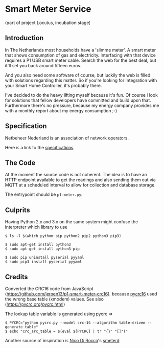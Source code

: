 # Smart Meter Service

(part of project Locutus, incubation stage)

## Introduction

In The Netherlands most households have a 'slimme meter'. A smart meter that shows consumption of gas and electricity. Interfacing with that device requires a P1 USB smart meter cable. Search the web for the best deal, but it'll set you back around fifteen euros.

And you also need some software of course, but luckily the web is filled with solutions regarding this matter. So if you're looking for integration with your Smart Home Controller, it's probably there.

I've decided to do the heavy lifting myself because it's fun. Of course I look for solutions that fellow developers have committed and build upon that. Furthermore there's no pressure, because my energy company provides me with a monthly report about my energy consumption ;-)

## Specification

Netbeheer Nederland is an association of network operators.

Here is a link to the [specifications](https://www.netbeheernederland.nl/dossiers/slimme-meter-15/documenten)

## The Code

At the moment the source code is not coherent. The idea is to have an HTTP endpoint available to get the readings and also sending them out via MQTT at a scheduled interval to allow for collection and database storage.

The entrypoint should be `p1-meter.py`.

## Culprits

Having Python 2.x and 3.x on the same system might confuse the interpreter which library to use

```
$ ls -l $(which python pip python2 pip2 python3 pip3)

$ sudo apt-get install python3
$ sudo apt-get install python3-pip

$ sudo pip uninstall pyserial pyyaml
$ sudo pip3 install pyserial pyyaml
```

## Credits

Converted the CRC16 code from JavaScript (https://github.com/jeroen13/p1-smart-meter-crc16), because [pycrc16](https://pypi.org/project/crc16/) used the wrong base table (xmodem) values. See also (https://pycrc.org/pycrc.html)

The lookup table variable is generated using pycrc =>

```
$ PYCRC="python pycrc.py --model crc-16 --algorithm table-driven --generate table"
$ echo "crc_arc_table = $(eval ${PYCRC} | tr "{}" "[]")"
```

Another source of inspiration is [Nico Di Rocco](https://github.com/nrocco)'s [smeterd](https://github.com/nrocco/smeterd)
